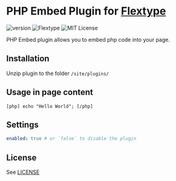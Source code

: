 # PHP Embed Plugin for [Flextype](http://flextype.org/)
![version](https://img.shields.io/badge/version-1.0.1-brightgreen.svg?style=flat-square)
![Flextype](https://img.shields.io/badge/Flextype-0.7.0-green.svg?style=flat-square)
![MIT License](https://img.shields.io/badge/license-MIT-blue.svg?style=flat-square)

PHP Embed plugin allows you to embed php code into your page.

## Installation
Unzip plugin to the folder `/site/plugins/`

## Usage in page content

```
[php] echo "Hello World"; [/php]
```

## Settings

```yaml
enabled: true # or `false` to disable the plugin
```

## License
See [LICENSE](https://github.com/flextype-plugins/php-embed/blob/master/LICENSE)
